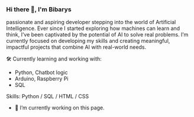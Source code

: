 ### Hi there 👋, I'm Bibarys 
passionate and aspiring developer stepping into the world of Artificial Intelligence. 
Ever since I started exploring how machines can learn and think, I’ve been captivated by the potential of AI to solve real problems. I’m currently focused on developing my skills and creating meaningful, impactful projects that combine AI with real-world needs.

🛠️ Currently learning and working with:
- Python, Сhatbot logic   
- Arduino, Raspberry Pi  
- SQL  
                   

Skills: Python / SQL / HTML / CSS

- 🔭 I’m currently working on this page. 




